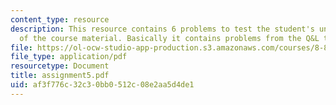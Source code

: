 ```yaml
---
content_type: resource
description: This resource contains 6 problems to test the student's understanding
  of the course material. Basically it contains problems from the Q&L textbook.
file: https://ol-ocw-studio-app-production.s3.amazonaws.com/courses/8-811-particle-physics-ii-fall-2005/af3f776c32c30bb0512c08e2aa5d4de1_assignment5.pdf
file_type: application/pdf
resourcetype: Document
title: assignment5.pdf
uid: af3f776c-32c3-0bb0-512c-08e2aa5d4de1
---
```

